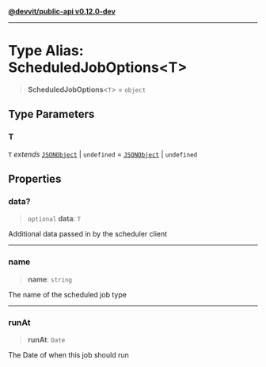 [**@devvit/public-api v0.12.0-dev**](../README.md)

---

# Type Alias: ScheduledJobOptions\<T\>

> **ScheduledJobOptions**\<`T`\> = `object`

## Type Parameters

### T

`T` _extends_ [`JSONObject`](JSONObject.md) \| `undefined` = [`JSONObject`](JSONObject.md) \| `undefined`

## Properties

<a id="data"></a>

### data?

> `optional` **data**: `T`

Additional data passed in by the scheduler client

---

<a id="name"></a>

### name

> **name**: `string`

The name of the scheduled job type

---

<a id="runat"></a>

### runAt

> **runAt**: `Date`

The Date of when this job should run
